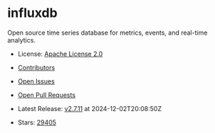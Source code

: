 # influxdb

Open source time series database for metrics, events, and real-time analytics.
- License: [Apache License 2.0](https://spdx.org/licenses/Apache-2.0.html)

- [Contributors](https://github.com/influxdata/influxdb/graphs/contributors)
- [Open Issues](https://github.com/influxdata/influxdb/issues?q=sort%3Aupdated-desc+is%3Aissue+is%3Aopen)
- [Open Pull Requests](https://github.com/influxdata/influxdb/pulls?q=sort%3Aupdated-desc+is%3Apr+is%3Aopen)
- Latest Release: [v2.7.11](https://github.com/influxdata/influxdb/releases/tag/v2.7.11) at 2024-12-02T20:08:50Z

- Stars: [29405](https://github.com/influxdata/influxdb/stargazers)

